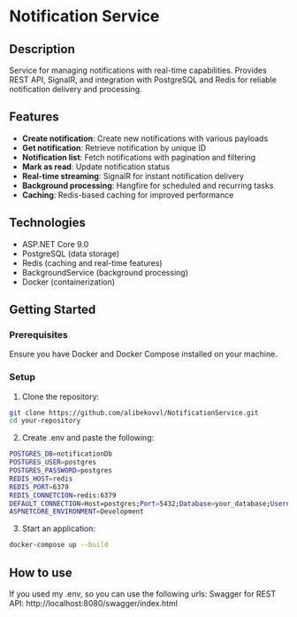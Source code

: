 # Notification Service

## Description
Service for managing notifications with real-time capabilities. Provides REST API, SignalR, and integration with PostgreSQL and Redis for reliable notification delivery and processing.

## Features
- **Create notification**: Create new notifications with various payloads
- **Get notification**: Retrieve notification by unique ID
- **Notification list**: Fetch notifications with pagination and filtering
- **Mark as read**: Update notification status
- **Real-time streaming**: SignalR for instant notification delivery
- **Background processing**: Hangfire for scheduled and recurring tasks
- **Caching**: Redis-based caching for improved performance

## Technologies
- ASP.NET Core 9.0
- PostgreSQL (data storage)
- Redis (caching and real-time features)
- BackgroundService (background processing)
- Docker (containerization)

## Getting Started

### Prerequisites
Ensure you have Docker and Docker Compose installed on your machine.

### Setup
1. Clone the repository:
```bash
git clone https://github.com/alibekovvl/NotificationService.git
cd your-repository
```

2. Create .env and paste the following:
```bash
POSTGRES_DB=notificationDb
POSTGRES_USER=postgres
POSTGRES_PASSWORD=postgres
REDIS_HOST=redis
REDIS_PORT=6379
REDIS_CONNETCION=redis:6379
DEFAULT_CONNECTION=Host=postgres;Port=5432;Database=your_database;Username=postgres;Password=postgres
ASPNETCORE_ENVIRONMENT=Development
```

3. Start an application:
```bash
docker-compose up --build
```

## How to use

If you used my .env, so you can use the following urls:
Swagger for REST API: http://localhost:8080/swagger/index.html
